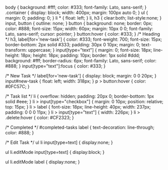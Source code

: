 body {
     background: #fff;
     color: #333;
     font-family: Lato, sans-serif;
   }
   .container {
     display: block;
     width: 400px;
     margin: 100px auto 0;
   }
   ul {
     margin: 0;
     padding: 0;
   }
   li * {
     float: left;
   }
   li, h3 {
     clear:both;
     list-style:none;
   }
   input, button {
     outline: none;
   }
   button {
     background: none;
     border: 0px;
     color: #888;
     font-size: 15px;
     width: 60px;
     margin: 10px 0 0;
     font-family: Lato, sans-serif;
     cursor: pointer;
   }
   button:hover {
     color: #333;
   }
   /* Heading */
   h3,
   label[for='new-task'] {
     color: #333;
     font-weight: 700;
     font-size: 15px;
     border-bottom: 2px solid #333;
     padding: 30px 0 10px;
     margin: 0;
     text-transform: uppercase;
   }
   input[type="text"] {
     margin: 0;
     font-size: 18px;
     line-height: 18px;
     height: 18px;
     padding: 10px;
     border: 1px solid #ddd;
     background: #fff;
     border-radius: 6px;
     font-family: Lato, sans-serif;
     color: #888;
   }
   input[type="text"]:focus {
     color: #333;
   }
   
   /* New Task */
   label[for='new-task'] {
     display: block;
     margin: 0 0 20px;
   }
   input#new-task {
     float: left;
     width: 318px;
   }
   p > button:hover {
     color: #0FC57C;
   }
   
   /* Task list */
   li {
     overflow: hidden;
     padding: 20px 0;
     border-bottom: 1px solid #eee;
   }
   li > input[type="checkbox"] {
     margin: 0 10px;
     position: relative;
     top: 15px;
   }
   li > label {
     font-size: 18px;
     line-height: 40px;
     width: 237px;
     padding: 0 0 0 11px;
   }
   li >  input[type="text"] {
     width: 226px;
   }
   li > .delete:hover {
     color: #CF2323;
   }
   
   /* Completed */
   #completed-tasks label {
     text-decoration: line-through;
     color: #888;
   }
   
   /* Edit Task */
   ul li input[type=text] {
     display:none;
   }
   
   ul li.editMode input[type=text] {
     display:block;
   }
   
   ul li.editMode label {
     display:none;
   }